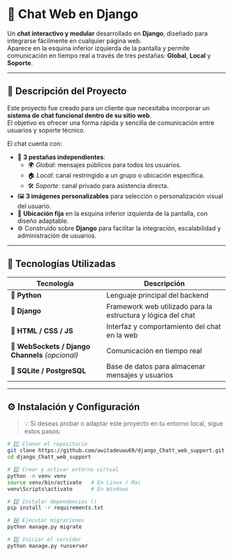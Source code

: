 # 💬 Chat Web en Django

Un **chat interactivo y modular** desarrollado en **Django**, diseñado para integrarse fácilmente en cualquier página web.  
Aparece en la esquina inferior izquierda de la pantalla y permite comunicación en tiempo real a través de tres pestañas: **Global**, **Local** y **Soporte**.

---

## 🧠 Descripción del Proyecto

Este proyecto fue creado para un cliente que necesitaba incorporar un **sistema de chat funcional dentro de su sitio web**.  
El objetivo es ofrecer una forma rápida y sencilla de comunicación entre usuarios y soporte técnico.

El chat cuenta con:
- 💬 **3 pestañas independientes**:  
  - 🌍 *Global*: mensajes públicos para todos los usuarios.  
  - 🏠 *Local*: canal restringido a un grupo o ubicación específica.  
  - 🛠️ *Soporte*: canal privado para asistencia directa.  
- 🖼️ **3 imágenes personalizables** para selección o personalización visual del usuario.  
- 📍 **Ubicación fija** en la esquina inferior izquierda de la pantalla, con diseño adaptable.  
- ⚙️ Construido sobre **Django** para facilitar la integración, escalabilidad y administración de usuarios.

---

## 🚀 Tecnologías Utilizadas

| Tecnología | Descripción |
|-------------|--------------|
| 🐍 **Python** | Lenguaje principal del backend |
| 🎯 **Django** | Framework web utilizado para la estructura y lógica del chat |
| 🧱 **HTML / CSS / JS** | Interfaz y comportamiento del chat en la web |
| 🧩 **WebSockets / Django Channels** *(opcional)* | Comunicación en tiempo real |
| 🧰 **SQLite / PostgreSQL** | Base de datos para almacenar mensajes y usuarios |

---

## ⚙️ Instalación y Configuración

> 💡 Si deseas probar o adaptar este proyecto en tu entorno local, sigue estos pasos:

```bash
# 1️⃣ Clonar el repositorio
git clone https://github.com/awitadeuwu69/django_Chatt_web_support.git
cd django_Chatt_web_support

# 2️⃣ Crear y activar entorno virtual
python -m venv venv
source venv/bin/activate   # En Linux / Mac
venv\Scripts\activate      # En Windows

# 3️⃣ Instalar dependencias ()
pip install -r requirements.txt

# 4️⃣ Ejecutar migraciones
python manage.py migrate

# 5️⃣ Iniciar el servidor
python manage.py runserver
